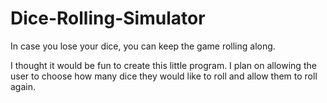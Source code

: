 # Dice-Rolling-Simulator

In case you lose your dice, you can keep the game rolling along.

I thought it would be fun to create this little program.  I plan on allowing the user to choose how many dice they would like to roll and allow them to roll again.
